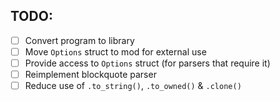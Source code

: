 ## TODO:

- [ ] Convert program to library
- [ ] Move `Options` struct to mod for external use
- [ ] Provide access to `Options` struct (for parsers that require it)
- [ ] Reimplement blockquote parser
- [ ] Reduce use of `.to_string()`, `.to_owned()` & `.clone()`
